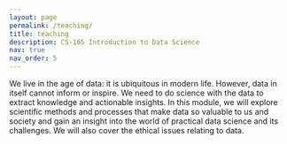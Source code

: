 ```yaml
---
layout: page
permalink: /teaching/
title: teaching
description: CS-165 Introduction to Data Science
nav: true
nav_order: 5
---
```


We live in the age of data: it is ubiquitous in modern life. However, data in itself cannot inform or inspire. We need to do science with the data to extract knowledge and actionable insights. In this module, we will explore scientific methods and processes that make data so valuable to us and society and gain an insight into the world of practical data science and its challenges. We will also cover the ethical issues relating to data.
